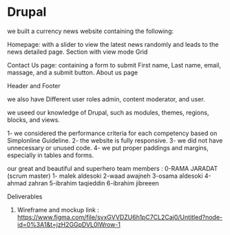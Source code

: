 # Drupal
we built a currency news website containing the following:

Homepage: with a slider to view the latest news randomly and leads to the news detailed page.
Section with view mode Grid

Contact Us page: containing a form to submit First name, Last name, email, massage, and a submit button.
About us page

Header and Footer

we also have Different user roles admin, content moderator, and user.

we useed our knowledge of Drupal, such as modules, themes, regions, blocks, and views.

1- we considered the performance criteria for each competency based on Simplonline Guideline.
2- the website is fully responsive.
3- we did not have unnecessary or unused code.
4- we put proper paddings and margins, especially in tables and forms.

our great and beautiful and superhero team members :
0-RAMA JARADAT (scrum master)
1- malek aldesoki
2-waad awajneh 
3-osama aldesoki
4-ahmad zahran
5-ibrahim taqieddin
6-ibrahim jibreeen

Deliverables
1) Wireframe and mockup link : 
https://www.figma.com/file/svxGVVDZU6h1pC7CL2Caj0/Untitled?node-id=0%3A1&t=jzH2GGpDVL0lWrow-1
